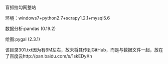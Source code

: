 盲抓拉勾网整站

环境：windows7+python2.7+scrapy1.2.1+mysql5.6

数据分析:pandas (0.19.2)

绘图:pygal (2.3.1)


该目录301.txt因为有6M左右，故未将其传到GitHub，而是与数据文件一起，放在了百度云http://pan.baidu.com/s/1skEDyXn
